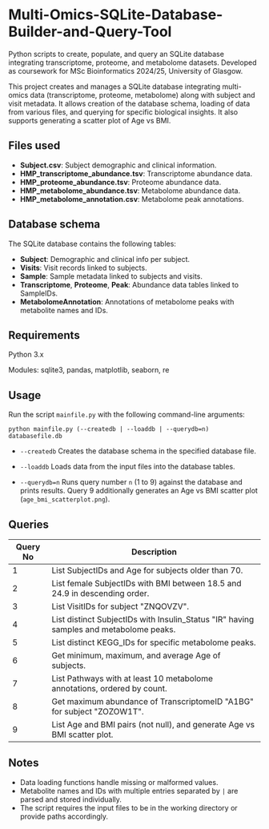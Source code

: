 # Multi-Omics-SQLite-Database-Builder-and-Query-Tool
Python scripts to create, populate, and query an SQLite database integrating transcriptome, proteome, and metabolome datasets. Developed as coursework for MSc Bioinformatics 2024/25, University of Glasgow.


This project creates and manages a SQLite database integrating multi-omics data (transcriptome, proteome, metabolome) along with subject and visit metadata. It allows creation of the database schema, loading of data from various files, and querying for specific biological insights. It also supports generating a scatter plot of Age vs BMI.

## Files used

* **Subject.csv**: Subject demographic and clinical information.
* **HMP\_transcriptome\_abundance.tsv**: Transcriptome abundance data.
* **HMP\_proteome\_abundance.tsv**: Proteome abundance data.
* **HMP\_metabolome\_abundance.tsv**: Metabolome abundance data.
* **HMP\_metabolome\_annotation.csv**: Metabolome peak annotations.

## Database schema

The SQLite database contains the following tables:

* **Subject**: Demographic and clinical info per subject.
* **Visits**: Visit records linked to subjects.
* **Sample**: Sample metadata linked to subjects and visits.
* **Transcriptome**, **Proteome**, **Peak**: Abundance data tables linked to SampleIDs.
* **MetabolomeAnnotation**: Annotations of metabolome peaks with metabolite names and IDs.

## Requirements
Python 3.x

Modules: sqlite3, pandas, matplotlib, seaborn, re

## Usage

Run the script `mainfile.py` with the following command-line arguments:

```
python mainfile.py (--createdb | --loaddb | --querydb=n) databasefile.db
```

* `--createdb`
  Creates the database schema in the specified database file.

* `--loaddb`
  Loads data from the input files into the database tables.

* `--querydb=n`
  Runs query number `n` (1 to 9) against the database and prints results.
  Query 9 additionally generates an Age vs BMI scatter plot (`age_bmi_scatterplot.png`).

## Queries

| Query No | Description                                                                             |
| -------- | --------------------------------------------------------------------------------------- |
| 1        | List SubjectIDs and Age for subjects older than 70.                                     |
| 2        | List female SubjectIDs with BMI between 18.5 and 24.9 in descending order.              |
| 3        | List VisitIDs for subject "ZNQOVZV".                                                    |
| 4        | List distinct SubjectIDs with Insulin\_Status "IR" having samples and metabolome peaks. |
| 5        | List distinct KEGG\_IDs for specific metabolome peaks.                                  |
| 6        | Get minimum, maximum, and average Age of subjects.                                      |
| 7        | List Pathways with at least 10 metabolome annotations, ordered by count.                |
| 8        | Get maximum abundance of TranscriptomeID "A1BG" for subject "ZOZOW1T".                  |
| 9        | List Age and BMI pairs (not null), and generate Age vs BMI scatter plot.                |

## Notes

* Data loading functions handle missing or malformed values.
* Metabolite names and IDs with multiple entries separated by `|` are parsed and stored individually.
* The script requires the input files to be in the working directory or provide paths accordingly.
